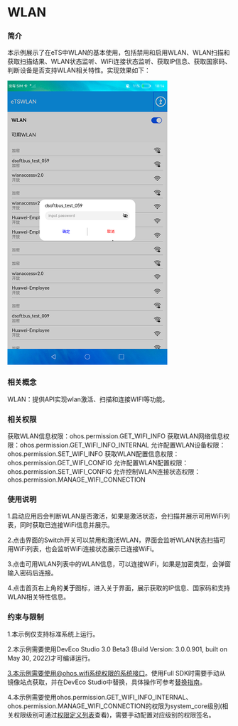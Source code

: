 # WLAN

### 简介

本示例展示了在eTS中WLAN的基本使用，包括禁用和启用WLAN、WLAN扫描和获取扫描结果、WLAN状态监听、WiFi连接状态监听、获取IP信息、获取国家码、判断设备是否支持WLAN相关特性。实现效果如下：

![password](screenshots/device/password.png)

### 相关概念

WLAN：提供API实现wlan激活、扫描和连接WIFI等功能。

### 相关权限

获取WLAN信息权限：ohos.permission.GET_WIFI_INFO
获取WLAN网络信息权限：ohos.permission.GET_WIFI_INFO_INTERNAL
允许配置WLAN设备权限：ohos.permission.SET_WIFI_INFO
获取WLAN配置信息权限：ohos.permission.GET_WIFI_CONFIG
允许配置WLAN配置权限：ohos.permission.SET_WIFI_CONFIG
允许控制WLAN连接状态权限：ohos.permission.MANAGE_WIFI_CONNECTION

### 使用说明

1.启动应用后会判断WLAN是否激活，如果是激活状态，会扫描并展示可用WiFi列表，同时获取已连接WiFi信息并展示。

2.点击界面的Switch开关可以禁用和激活WLAN，界面会监听WLAN状态扫描可用WiFi列表，也会监听WiFi连接状态展示已连接WiFi。

3.点击可用WLAN列表中的WLAN信息，可以连接WiFi，如果是加密类型，会弹窗输入密码后连接。

4.点击首页右上角的**关于**图标，进入关于界面，展示获取的IP信息、国家码和支持WLAN相关特性信息。

### 约束与限制

1.本示例仅支持标准系统上运行。

2.本示例需要使用DevEco Studio 3.0 Beta3 (Build Version: 3.0.0.901, built on May 30, 2022)才可编译运行。

3.本示例需要使用@ohos.wifi系统权限的系统接口。使用Full SDK时需要手动从镜像站点获取，并在DevEco Studio中替换，具体操作可参考[替换指南](https://gitee.com/openharmony/docs/blob/master/zh-cn/application-dev/quick-start/full-sdk-switch-guide.md)。

4.本示例需要使用ohos.permission.GET_WIFI_INFO_INTERNAL、ohos.permission.MANAGE_WIFI_CONNECTION的权限为system_core级别(相关权限级别可通过[权限定义列表](https://gitee.com/openharmony/docs/blob/master/zh-cn/application-dev/security/permission-list.md)查看)，需要手动配置对应级别的权限签名。